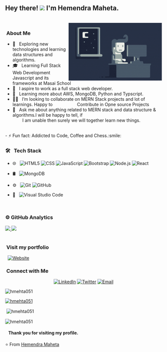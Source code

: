  <h2> Hey there! <img src="https://media.giphy.com/media/hvRJCLFzcasrR4ia7z/giphy.gif" width="30px"> I'm Hemendra Maheta.</h2>
 <br/>
 <div><img align="right" alt="Github" src="https://raw.githubusercontent.com/AVS1508/AVS1508/master/assets/Night-Coding.gif" /></div>

<h3> &nbsp;About Me </h3>  

- 🙂 &nbsp; Exploring new technologies and learning data structures and algorithms.
- 🎓 &nbsp; Learning Full Stack Web Development Javascript and its frameworks at Masai School
- 💼 &nbsp; I aspire to work as a full stack web developer.
- 🌱 &nbsp; Learning more about AWS, MongoDB, Python and Typscript.
- 👯‍♂️ &nbsp;&nbsp;I’m looking to collaborate on MERN Stack projects and lot of learnings. Happy to &nbsp; &nbsp; &nbsp; &nbsp;&nbsp; &nbsp; &nbsp;&nbsp;&nbsp;&nbsp;&nbsp; &nbsp; Contribute in Opne source Projects<br>
- 💬 &nbsp;&nbsp;Ask me about anything related to MERN stack and data structure & algorithms.I will be happy to tell, if <br/>&nbsp;&nbsp;&nbsp;&nbsp;&nbsp;&nbsp;&nbsp;&nbsp;I am unable then surely we will together learn new things.
<br/>
- ⚡ Fun fact: Addicted to Code, Coffee and Chess.:smile:

<h3> 🛠 &nbsp;&nbsp;Tech Stack</h3>

- 🌐 &nbsp;
  ![HTML5](https://img.shields.io/badge/-HTML5-333333?style=flat&logo=HTML5)
  ![CSS](https://img.shields.io/badge/-CSS-333333?style=flat&logo=CSS3&logoColor=1572B6)
  ![JavaScript](https://img.shields.io/badge/-JavaScript-333333?style=flat&logo=javascript)
  ![Bootstrap](https://img.shields.io/badge/-Bootstrap-333333?style=flat&logo=bootstrap&logoColor=563D7C)
  ![Node.js](https://img.shields.io/badge/-Node.js-333333?style=flat&logo=node.js)
  ![React](https://img.shields.io/badge/-React-333333?style=flat&logo=react)
<!--   ![Redux](https://img.shields.io/badge/-Redux-236799?style=flat&logo=redux) -->

- 🛢 &nbsp;
  ![MongoDB](https://img.shields.io/badge/-MongoDB-333333?style=flat&logo=mongodb)
  
- ⚙️ &nbsp;
  ![Git](https://img.shields.io/badge/-Git-333333?style=flat&logo=git)
  ![GitHub](https://img.shields.io/badge/-GitHub-333333?style=flat&logo=github)
- 🔧 &nbsp;
  ![Visual Studio Code](https://img.shields.io/badge/-Visual%20Studio%20Code-333333?style=flat&logo=visual-studio-code&logoColor=007ACC)
<!--   ![Atom](https://img.shields.io/badge/-Atom-333333?style=flat&logocolor=&logo=atom) -->
<br/>
 <div>
<h3>⚙️ GitHub Analytics</h3>
<a href="https://github.com/hmehta051">
  <img height="180em" src="https://github-readme-stats.vercel.app/api?username=hmehta051&show_icons=true&theme=radical" />
  <img height="180em" src="https://github-readme-stats.vercel.app/api/top-langs/?username=hmehta051&theme=buefy&layout=compact" />
</a>
 </div>
<br/>
<h3>&nbsp;Visit my portfolio </h3>
&nbsp;&nbsp;<a href="https://hmehta051.netlify.app/" target="_blank"><img alt="Website" src="https://img.shields.io/badge/Website-portfolio-blue?style=flat-square&logo=google-chrome"></a><br/>

<h3>&nbsp;Connect with Me </h3>
<p align="center">
<a href="https://www.linkedin.com/in/hemendramaheta/" target="_blank"><img alt="LinkedIn" src="https://img.shields.io/badge/LinkedIn-Hemendra%20Maheta-blue?style=flat-square&logo=linkedin"></a>
<a href="https://twitter.com/hmehta051" target="_blank"><img alt="Twitter" src="https://img.shields.io/badge/Twitter-Hemendra%20Maheta-blue?style=flat-square&logo=twitter"></a>
<a href="mailto:hmehta051@gmail.com" target="_blank"><img alt="Email" src="https://img.shields.io/badge/Gmail-Hemendra%20Maheta-blue?style=flat-square&logo=gmail"></a>
</p>
<p align="left"> <img src="https://komarev.com/ghpvc/?username=hmehta051&label=Profile%20views&color=0e75b6&style=flat" alt="hmehta051" /> </p>

<p align="left"> <a href="https://github.com/ryo-ma/github-profile-trophy"><img src="https://github-profile-trophy.vercel.app/?username=hmehta051" alt="hmehta051" /></a> </p>
<p>&nbsp;<img align="center" src="https://github-readme-stats.vercel.app/api?username=hmehta051&show_icons=true&locale=en" alt="hmehta051" /></p>

<p><img align="center" src="https://github-readme-streak-stats.herokuapp.com/?user=hmehta051&" alt="hmehta051" /></p>

#### &nbsp;&nbsp; Thank you for visiting my profile.

⭐️ From [Hemendra Maheta](https://github.com/hmehta051)

